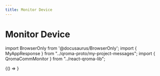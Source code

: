 ```yaml
---
title: Monitor Device
---
```


# Monitor Device

import BrowserOnly from '@docusaurus/BrowserOnly';
import { MyAppResponse } from "../qroma-proto/my-project-messages";
import { QromaCommMonitor } from "../react-qroma-lib";


<BrowserOnly>
{() =>
  <QromaCommMonitor
    responseMessageType={MyAppResponse}
    />
}
</BrowserOnly>